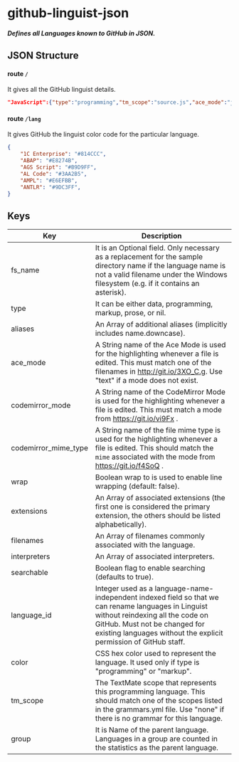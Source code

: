 # github-linguist-json

##### Defines all Languages known to GitHub in JSON.

## JSON Structure

#### route `/`

It gives all the GitHub linguist details.

```JSON
"JavaScript":{"type":"programming","tm_scope":"source.js","ace_mode":"javascript","codemirror_mode":"javascript","codemirror_mime_type":"text/javascript","color":"#f1e05a","aliases":["js","node"],"extensions":[".js","._js",".bones",".cjs",".es",".es6",".frag",".gs",".jake",".jsb",".jscad",".jsfl",".jsm",".jss",".mjs",".njs",".pac",".sjs",".ssjs",".xsjs",".xsjslib"],"filenames":["Jakefile"],"interpreters":["chakra","d8","gjs","js","node","nodejs","qjs","rhino","v8","v8-shell"],"language_id":183}
```

#### route `/lang`

It gives GitHub the linguist color code for the particular language.

```JSON
{
    "1C Enterprise": "#814CCC",
    "ABAP": "#E8274B",
    "AGS Script": "#B9D9FF",
    "AL Code": "#3AA2B5",
    "AMPL": "#E6EFBB",
    "ANTLR": "#9DC3FF",
}

```

## Keys

| Key                  | Description                                                                                                                                                                                                                                  |
| -------------------- | -------------------------------------------------------------------------------------------------------------------------------------------------------------------------------------------------------------------------------------------- |
| fs_name              | It is an Optional field. Only necessary as a replacement for the sample directory name if the language name is not a valid filename under the Windows filesystem (e.g. if it contains an asterisk).                                                  |
| type                 |It can be either data, programming, markup, prose, or nil.                                                                                                                                                                                              |
| aliases              | An Array of additional aliases (implicitly includes name.downcase).                                                                                                                                                                          |
| ace_mode             | A String name of the Ace Mode is used for the highlighting whenever a file is edited. This must match one of the filenames in http://git.io/3XO_C.g. Use "text" if a mode does not exist.                                                           |
| codemirror_mode      | A String name of the CodeMirror Mode is used for the highlighting whenever a file is edited. This must match a mode from https://git.io/vi9Fx .                                                                                                       |
| codemirror_mime_type | A String name of the file mime type is used for the highlighting whenever a file is edited. This should match the `mime` associated with the mode from https://git.io/f4SoQ .                                                                      |
| wrap                 | Boolean wrap to is used to enable line wrapping (default: false).                                                                                                                                                                                       |
| extensions           | An Array of associated extensions (the first one is considered the primary extension, the others should be listed alphabetically).                                                                                                           |
| filenames            | An Array of filenames commonly associated with the language.                                                                                                                                                                                 |
| interpreters         | An Array of associated interpreters.                                                                                                                                                                                                       |
| searchable           | Boolean flag to enable searching (defaults to true).                                                                                                                                                                                     |
| language_id          | Integer used as a language-name-independent indexed field so that we can rename languages in Linguist without reindexing all the code on GitHub. Must not be changed for existing languages without the explicit permission of GitHub staff. |
| color                | CSS hex color used to represent the language. It used only if type is "programming" or "markup".                                                                                                                                                     |
| tm_scope             | The TextMate scope that represents this programming language. This should match one of the scopes listed in the grammars.yml file. Use "none" if there is no grammar for this language.                                                      |
| group                | It is Name of the parent language. Languages in a group are counted in the statistics as the parent language.                                                                                                                                      |
